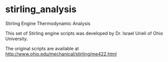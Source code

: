 stirling_analysis
=================

Stirling Engine Thermodynamic Analysis

This set of Stirling engine scripts was developed by Dr. Israel Urieli
of Ohio University.

The original scripts are available at
http://www.ohio.edu/mechanical/stirling/me422.html
